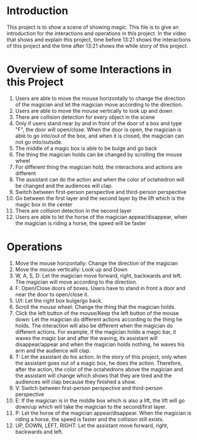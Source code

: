 # Introduction

This project is to show a scene of showing magic. This file is to give an introduction for the interactions and operations in this project. In the video that shows and explain this project, time before 13:21 shows the interactions of this project and the time after 13:21 shows the while story of this project.

# Overview of some Interactions in this Project

1. Users are able to move the mouse horizontally to change the direction of the magician and let the magician move according to the direction.
2. Users are able to move the mouse vertically to look up and down
3. There are collision detection for every object in the scene
4. Only if users stand near by and in front of the door of a box and type "F", the door will open/close. When the door is open, the magician is able to go into/out of the box, and when it is closed, the magician can not go into/outside.
5. The middle of a magic box is able to be bulge and go back
6. The thing the magician holds can be changed by scrolling the mouse wheel
7. For different thing the magician hold, the interactions and actions are different
8. The assistant can do the action and when the color of octahedron will be changed and the audiences will clap.
9. Switch between first-person perspective and third-person perspective
10. Go between the first layer and the second layer by the lift which is the magic box in the center
11. There are collision detection in the second layer
12. Users are able to let the horse of the magician appear/disappear, when the magician is riding a horse, the speed will be faster

# Operations

1. Move the mouse horizontally: Change the direction of the magician
2. Move the mouse vertically: Look up and Down
3. W, A, S, D: Let the magician move forward, right, backwards and left. The magician will move according to the direction.
4. F: Open/Close doors of boxes. Users have to stand in front a door and near the door to open/close it.
5. U/I: Let the right box bulge/go back.
6. Scroll the mouse wheel: Change the thing that the magician holds.
7. Click the left button of the mouse/Keep the left button of the mouse down: Let the magician do different actions according to the thing he holds. The interaction will also be different when the magician do different actions. For example, if the magician holds a magic bar, it waves the magic bar and after the waving, its assistant will disappear/appear and when the magician holds nothing, he waves his arm and the audience will clap.
8. T: Let the assistant do his action. In the story of this project, only when the assistant goes out of a magic box, he does the action. Therefore, after the action, the color of the octahedrons above the magician and the assistant will change which shows that they are tired and the audiences will clap because they finished a show.
9. V: Switch between first-person perspective and third-person perspective
10. E: If the magician is in the middle box which is also a lift, the lift will go down/up which will take the magician to the second/first layer.
11. P: Let the horse of the magician appear/disappear. When the magician is riding a horse, the speed is faster and the collision still exists.
12. UP, DOWN, LEFT, RIGHT: Let the assistant move forward, right, backwards and left.

